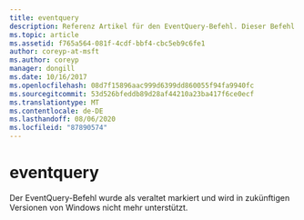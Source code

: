 ```yaml
---
title: eventquery
description: Referenz Artikel für den EventQuery-Befehl. Dieser Befehl ist veraltet und wird in zukünftigen Versionen von Windows nicht mehr unterstützt.
ms.topic: article
ms.assetid: f765a564-081f-4cdf-bbf4-cbc5eb9c6fe1
author: coreyp-at-msft
ms.author: coreyp
manager: dongill
ms.date: 10/16/2017
ms.openlocfilehash: 08d7f15896aac999d6399dd860055f94fa9940fc
ms.sourcegitcommit: 53d526bfeddb89d28af44210a23ba417f6ce0ecf
ms.translationtype: MT
ms.contentlocale: de-DE
ms.lasthandoff: 08/06/2020
ms.locfileid: "87890574"
---
```

# <a name="eventquery"></a>eventquery

Der EventQuery-Befehl wurde als veraltet markiert und wird in zukünftigen Versionen von Windows nicht mehr unterstützt.
